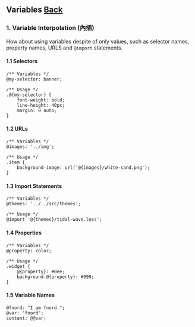 ## Variables [Back](./../less.md)

### 1. Variable Interpolation (內插)

How about using variables despite of only values, such as selector names, property names, URLS and `@import` statements.

#### 1.1 Selectors

```less
/** Variables */
@my-selector: banner;

/** Usage */
.@{my-selector} {
    font-weight: bold;
    line-height: 40px;
    margin: 0 auto;
}
```

#### 1.2 URLs

```less
/** Variables */
@images: '../img';

/** Usage */
.item {
    background-image: url('@{images}/white-sand.png');
}
```

#### 1.3 Import Statements

```less
/** Variables */
@themes: '../../src/themes';

/** Usage */
@import '@{themes}/tidal-wave.less';
```

#### 1.4 Properties

```less
/** Variables */
@property: color;

/** Usage */
.widget {
    @{property}: #0ee;
    background-@{property}: #999;
}
```

#### 1.5 Variable Names

```less
@fnord: "I am fnord.";
@var: "fnord";
content: @@var;
```
